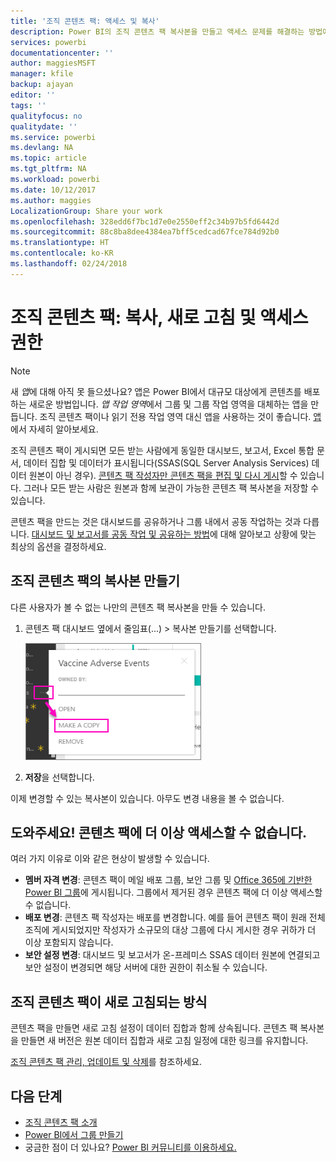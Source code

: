 ```yaml
---
title: '조직 콘텐츠 팩: 액세스 및 복사'
description: Power BI의 조직 콘텐츠 팩 복사본을 만들고 액세스 문제를 해결하는 방법에 대해 알아보기
services: powerbi
documentationcenter: ''
author: maggiesMSFT
manager: kfile
backup: ajayan
editor: ''
tags: ''
qualityfocus: no
qualitydate: ''
ms.service: powerbi
ms.devlang: NA
ms.topic: article
ms.tgt_pltfrm: NA
ms.workload: powerbi
ms.date: 10/12/2017
ms.author: maggies
LocalizationGroup: Share your work
ms.openlocfilehash: 328edd6f7bc1d7e0e2550eff2c34b97b5fd6442d
ms.sourcegitcommit: 88c8ba8dee4384ea7bff5cedcad67fce784d92b0
ms.translationtype: HT
ms.contentlocale: ko-KR
ms.lasthandoff: 02/24/2018
---
```

# <a name="organizational-content-packs-copy-refresh-and-get-access"></a>조직 콘텐츠 팩: 복사, 새로 고침 및 액세스 권한
> [!NOTE]
> 새 *앱*에 대해 아직 못 들으셨나요? 앱은 Power BI에서 대규모 대상에게 콘텐츠를 배포하는 새로운 방법입니다. *앱 작업 영역*에서 그룹 및 그룹 작업 영역을 대체하는 앱을 만듭니다. 조직 콘텐츠 팩이나 읽기 전용 작업 영역 대신 앱을 사용하는 것이 좋습니다. [앱](service-install-use-apps.md)에서 자세히 알아보세요.
> 
> 

조직 콘텐츠 팩이 게시되면 모든 받는 사람에게 동일한 대시보드, 보고서, Excel 통합 문서, 데이터 집합 및 데이터가 표시됩니다(SSAS(SQL Server Analysis Services) 데이터 원본이 아닌 경우).  [콘텐츠 팩 작성자만 콘텐츠 팩을 편집 및 다시 게시](service-organizational-content-pack-manage-update-delete.md)할 수 있습니다.  그러나 모든 받는 사람은 원본과 함께 보관이 가능한 콘텐츠 팩 복사본을 저장할 수 있습니다.

콘텐츠 팩을 만드는 것은 대시보드를 공유하거나 그룹 내에서 공동 작업하는 것과 다릅니다. [대시보드 및 보고서를 공동 작업 및 공유하는 방법](service-how-to-collaborate-distribute-dashboards-reports.md)에 대해 알아보고 상황에 맞는 최상의 옵션을 결정하세요.

## <a name="create-a-copy-of-an-organizational-content-pack"></a>조직 콘텐츠 팩의 복사본 만들기
다른 사용자가 볼 수 없는 나만의 콘텐츠 팩 복사본을 만들 수 있습니다.

1. 콘텐츠 팩 대시보드 옆에서 줄임표(...) > 복사본 만들기를 선택합니다.
   
    ![](media/service-organizational-content-pack-copy-refresh-access/power-bi-create-copy-organizational-content-pack.png)
2. **저장**을 선택합니다.  

이제 변경할 수 있는 복사본이 있습니다. 아무도 변경 내용을 볼 수 없습니다.

## <a name="help--i-can-no-longer-access-the-content-pack"></a>도와주세요!  콘텐츠 팩에 더 이상 액세스할 수 없습니다.
여러 가지 이유로 이와 같은 현상이 발생할 수 있습니다.

* **멤버 자격 변경**: 콘텐츠 팩이 메일 배포 그룹, 보안 그룹 및 [Office 365에 기반한 Power BI 그룹](https://support.office.com/article/Create-a-group-in-Office-365-7124dc4c-1de9-40d4-b096-e8add19209e9)에 게시됩니다.  그룹에서 제거된 경우 콘텐츠 팩에 더 이상 액세스할 수 없습니다.
* **배포 변경**: 콘텐츠 팩 작성자는 배포를 변경합니다. 예를 들어 콘텐츠 팩이 원래 전체 조직에 게시되었지만 작성자가 소규모의 대상 그룹에 다시 게시한 경우 귀하가 더 이상 포함되지 않습니다.
* **보안 설정 변경**: 대시보드 및 보고서가 온-프레미스 SSAS 데이터 원본에 연결되고 보안 설정이 변경되면 해당 서버에 대한 권한이 취소될 수 있습니다.

## <a name="how-are-organizational-content-packs-refreshed"></a>조직 콘텐츠 팩이 새로 고침되는 방식
콘텐츠 팩을 만들면 새로 고침 설정이 데이터 집합과 함께 상속됩니다.  콘텐츠 팩 복사본을 만들면 새 버전은 원본 데이터 집합과 새로 고침 일정에 대한 링크를 유지합니다. 

[조직 콘텐츠 팩 관리, 업데이트 및 삭제](service-organizational-content-pack-manage-update-delete.md)를 참조하세요.

## <a name="next-steps"></a>다음 단계
* [조직 콘텐츠 팩 소개](service-organizational-content-pack-introduction.md)
* [Power BI에서 그룹 만들기](service-create-distribute-apps.md)
* 궁금한 점이 더 있나요? [Power BI 커뮤니티를 이용하세요.](http://community.powerbi.com/)

